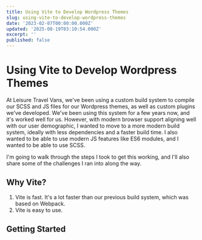```yaml
---
title: Using Vite to Develop Wordpress Themes
slug: using-vite-to-develop-wordpress-themes
date: '2023-02-07T00:00:00.000Z'
updated: '2025-08-19T03:10:54.000Z'
excerpt: ''
published: false
---
```

# Using Vite to Develop Wordpress Themes

At Leisure Travel Vans, we've been using a custom build system to compile our SCSS and JS files for our Wordpress themes, as well as custom plugins we've developed. We've been using this system for a few years now, and it's worked well for us. However, with modern browser support aligning well with our user demographic, I wanted to move to a more modern build system, ideally with less dependencies and a faster build time. I also wanted to be able to use modern JS features like ES6 modules, and I wanted to be able to use SCSS.

I'm going to walk through the steps I took to get this working, and I'll also share some of the challenges I ran into along the way.

## Why Vite?

1. Vite is fast. It's a lot faster than our previous build system, which was based on Webpack.
2. Vite is easy to use.

## Getting Started
